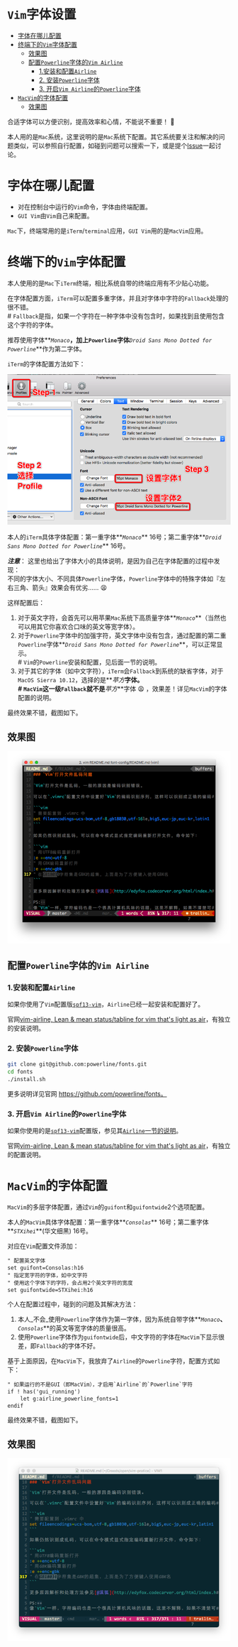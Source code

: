 # `Vim`字体设置

<!-- START doctoc generated TOC please keep comment here to allow auto update -->
<!-- DON'T EDIT THIS SECTION, INSTEAD RE-RUN doctoc TO UPDATE -->


- [字体在哪儿配置](#%E5%AD%97%E4%BD%93%E5%9C%A8%E5%93%AA%E5%84%BF%E9%85%8D%E7%BD%AE)
- [终端下的`Vim`字体配置](#%E7%BB%88%E7%AB%AF%E4%B8%8B%E7%9A%84vim%E5%AD%97%E4%BD%93%E9%85%8D%E7%BD%AE)
    - [效果图](#%E6%95%88%E6%9E%9C%E5%9B%BE)
    - [配置`Powerline`字体的`Vim Airline`](#%E9%85%8D%E7%BD%AEpowerline%E5%AD%97%E4%BD%93%E7%9A%84vim-airline)
        - [1.安装和配置`Airline`](#1%E5%AE%89%E8%A3%85%E5%92%8C%E9%85%8D%E7%BD%AEairline)
        - [2. 安装`Powerline`字体](#2-%E5%AE%89%E8%A3%85powerline%E5%AD%97%E4%BD%93)
        - [3. 开启`Vim Airline`的`Powerline`字体](#3-%E5%BC%80%E5%90%AFvim-airline%E7%9A%84powerline%E5%AD%97%E4%BD%93)
- [`MacVim`的字体配置](#macvim%E7%9A%84%E5%AD%97%E4%BD%93%E9%85%8D%E7%BD%AE)
    - [效果图](#%E6%95%88%E6%9E%9C%E5%9B%BE-1)

<!-- END doctoc generated TOC please keep comment here to allow auto update -->

合适字体可以方便识别，提高效率和心情，不能说不重要！ :kiss:

本人用的是`Mac`系统，这里说明的是`Mac`系统下配置。其它系统要关注和解决的问题类似，可以参照自行配置，如碰到问题可以搜索一下，或是提个[Issue](https://github.com/oldratlee/vim-pratice/issues)一起讨论。

# 字体在哪儿配置

- 对在控制台中运行的`Vim`命令，字体由终端配置。
- `GUI Vim`由`Vim`自己来配置。

`Mac`下，终端常用的是`iTerm`/`terminal`应用，`GUI Vim`用的是`MacVim`应用。

# 终端下的`Vim`字体配置

本人使用的是`Mac`下`iTerm`终端，相比系统自带的终端应用有不少贴心功能。

在字体配置方面，`iTerm`可以配置多重字体，并且对字体中字符的`Fallback`处理的很不错。  
\# `Fallback`是指，如果一个字符在一种字体中没有包含时，如果找到且使用包含这个字符的字体。

推荐使用字体**_`Monaco`_**，加上`Powerline`字体**_`Droid Sans Mono Dotted for Powerline`_**作为第二字体。

`iTerm`的字体配置方法如下：

![](iterm-font-settings.png)

本人的`iTerm`具体字体配置：第一重字体**_`Monaco`_** 16号；第二重字体**_`Droid Sans Mono Dotted for Powerline`_** 16号。

**_注意_**： 这里也给出了字体大小的具体说明，是因为自己在字体配置的过程中发现：  
不同的字体大小、不同具体`Powerline`字体，`Powerline`字体中的特殊字体如『左右三角、箭头』效果会有优劣…… :tired_face:

这样配置后：

1. 对于英文字符，会首先可以用苹果`Mac`系统下高质量字体**_`Monaco`_**（当然也可以用其它你喜欢合口味的英文等宽字体）。
1. 对于`Powerline`字体中的加强字符，英文字体中没有包含，通过配置的第二重`Powerline`字体**_`Droid Sans Mono Dotted for Powerline`_**，可以正常显示。  
    \# `Vim`的`Powerline`安装和配置，见后面一节的说明。
1. 对于其它的字体（如中文字符），`iTerm`会`Fallback`到系统的缺省字体，对于`MacOS Sierra 10.12`，选择的是**_苹方_**字体。  
    \# `MacVim`这一级`Fallback`就不是**_苹方_**字体 :weary: ，效果差！详见`MacVim`的字体配置的说明。

最终效果不错，截图如下。

## 效果图

![](vim-screenshot.png)

## 配置`Powerline`字体的`Vim Airline`

### 1.安装和配置`Airline`

如果你使用了`Vim`配置版[`spf13-vim`](https://github.com/spf13/spf13-vim)，`Airline`已经一起安装和配置好了。

官网[vim-airline, Lean & mean status/tabline for vim that's light as air](https://github.com/vim-airline/vim-airline)，有独立的安装说明。

### 2. 安装`Powerline`字体

```bash
git clone git@github.com:powerline/fonts.git
cd fonts
./install.sh
```

更多说明详见官网 https://github.com/powerline/fonts。

### 3. 开启`Vim Airline`的`Powerline`字体

如果你使用的是[`spf13-vim`](https://github.com/spf13/spf13-vim)配置版，参见其[`Airline`一节的说明](https://github.com/spf13/spf13-vim#airline)。

官网[vim-airline, Lean & mean status/tabline for vim that's light as air](https://github.com/vim-airline/vim-airline)，有独立的配置说明。

# `MacVim`的字体配置

`MacVim`的多层字体配置，通过`Vim`的`guifont`和`guifontwide`2个选项配置。

本人的`MacVim`具体字体配置：第一重字体**_`Consolas`_** 16号；第二重字体**_`STXihei`_**(华文细黑) 16号。

对应在`Vim`配置文件添加：

```vim
" 配置英文字体
set guifont=Consolas:h16
" 指定宽字符的字体，如中文字符
" 使用这个字体下的字符，会占用2个英文字符的宽度
set guifontwide=STXihei:h16
```

个人在配置过程中，碰到的问题及其解决方法：

1. 本人_不会_使用`Powerline`字体作为第一字体，因为系统自带字体**_`Monaco`_**、**_`Consolas`_**的英文等宽字体的质量很高。
1. 使用`Powerline`字体作为`guifontwide`后，中文字符的字体在`MacVim`下显示很差，即`Fallback`的字体不好。

基于上面原因，在`MacVim`下，我放弃了`Airline`的`Powerline`字符，配置方式如下：

```vim
" 如果运行的不是GUI（即MacVim），才启用`Airline`的`Powerline`字符
if ! has('gui_running')
    let g:airline_powerline_fonts=1
endif
```

最终效果不错，截图如下。

## 效果图

![](macvim-screenshot.png)

